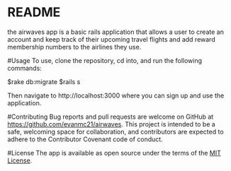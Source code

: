 # README
the airwaves app is a basic rails application that allows a user to create an account and keep track of their upcoming travel flights and add reward membership numbers to the airlines they use.

#Usage
To use, clone the repository, cd into, and run the following commands:

$rake db:migrate
$rails s

Then navigate to http://localhost:3000 where you can sign up and use the application.

#Contributing
Bug reports and pull requests are welcome on GitHub at https://github.com/evanmc21/airwaves. This project is intended to be a safe, welcoming space for collaboration, and contributors are expected to adhere to the Contributor Covenant code of conduct.

#License
The app is available as open source under the terms of the [MIT License](http://opensource.org/licenses/MIT).
